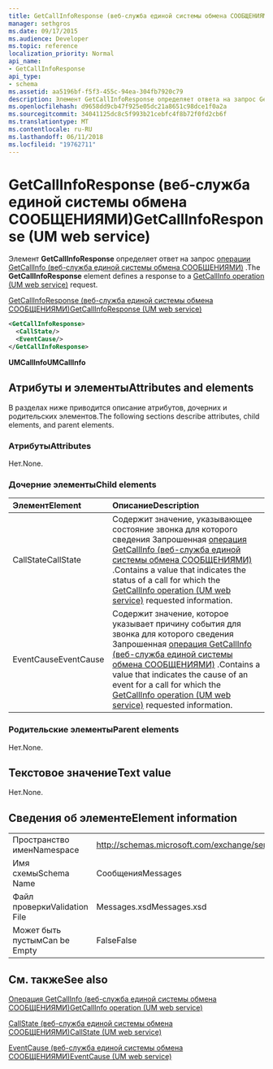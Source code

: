 ```yaml
---
title: GetCallInfoResponse (веб-служба единой системы обмена СООБЩЕНИЯМИ)
manager: sethgros
ms.date: 09/17/2015
ms.audience: Developer
ms.topic: reference
localization_priority: Normal
api_name:
- GetCallInfoResponse
api_type:
- schema
ms.assetid: aa5196bf-f5f3-455c-94ea-304fb7920c79
description: Элемент GetCallInfoResponse определяет ответа на запрос GetCallInfo операции (веб-служба единой системы обмена СООБЩЕНИЯМИ).
ms.openlocfilehash: d9658dd9cb47f925e05dc21a8651c98dce1f0a2a
ms.sourcegitcommit: 34041125dc8c5f993b21cebfc4f8b72f0fd2cb6f
ms.translationtype: MT
ms.contentlocale: ru-RU
ms.lasthandoff: 06/11/2018
ms.locfileid: "19762711"
---
```

# <a name="getcallinforesponse-um-web-service"></a><span data-ttu-id="8940b-103">GetCallInfoResponse (веб-служба единой системы обмена СООБЩЕНИЯМИ)</span><span class="sxs-lookup"><span data-stu-id="8940b-103">GetCallInfoResponse (UM web service)</span></span>

<span data-ttu-id="8940b-104">Элемент **GetCallInfoResponse** определяет ответ на запрос [операции GetCallInfo (веб-служба единой системы обмена СООБЩЕНИЯМИ)](getcallinfo-operation-um-web-service.md) .</span><span class="sxs-lookup"><span data-stu-id="8940b-104">The **GetCallInfoResponse** element defines a response to a [GetCallInfo operation (UM web service)](getcallinfo-operation-um-web-service.md) request.</span></span> 
  
[<span data-ttu-id="8940b-105">GetCallInfoResponse (веб-служба единой системы обмена СООБЩЕНИЯМИ)</span><span class="sxs-lookup"><span data-stu-id="8940b-105">GetCallInfoResponse (UM web service)</span></span>](getcallinforesponse-um-web-service.md)
  
```xml
<GetCallInfoResponse>
  <CallState/>
  <EventCause/>
</GetCallInfoResponse>
```

 <span data-ttu-id="8940b-106">**UMCallInfo**</span><span class="sxs-lookup"><span data-stu-id="8940b-106">**UMCallInfo**</span></span>
## <a name="attributes-and-elements"></a><span data-ttu-id="8940b-107">Атрибуты и элементы</span><span class="sxs-lookup"><span data-stu-id="8940b-107">Attributes and elements</span></span>

<span data-ttu-id="8940b-108">В разделах ниже приводится описание атрибутов, дочерних и родительских элементов.</span><span class="sxs-lookup"><span data-stu-id="8940b-108">The following sections describe attributes, child elements, and parent elements.</span></span>
  
### <a name="attributes"></a><span data-ttu-id="8940b-109">Атрибуты</span><span class="sxs-lookup"><span data-stu-id="8940b-109">Attributes</span></span>

<span data-ttu-id="8940b-110">Нет.</span><span class="sxs-lookup"><span data-stu-id="8940b-110">None.</span></span>
  
### <a name="child-elements"></a><span data-ttu-id="8940b-111">Дочерние элементы</span><span class="sxs-lookup"><span data-stu-id="8940b-111">Child elements</span></span>

|<span data-ttu-id="8940b-112">**Элемент**</span><span class="sxs-lookup"><span data-stu-id="8940b-112">**Element**</span></span>|<span data-ttu-id="8940b-113">**Описание**</span><span class="sxs-lookup"><span data-stu-id="8940b-113">**Description**</span></span>|
|:-----|:-----|
|<span data-ttu-id="8940b-114">CallState</span><span class="sxs-lookup"><span data-stu-id="8940b-114">CallState</span></span>  <br/> |<span data-ttu-id="8940b-115">Содержит значение, указывающее состояние звонка для которого сведения Запрошенная [операция GetCallInfo (веб-служба единой системы обмена СООБЩЕНИЯМИ)](getcallinfo-operation-um-web-service.md) .</span><span class="sxs-lookup"><span data-stu-id="8940b-115">Contains a value that indicates the status of a call for which the [GetCallInfo operation (UM web service)](getcallinfo-operation-um-web-service.md) requested information.</span></span>  <br/> |
|<span data-ttu-id="8940b-116">EventCause</span><span class="sxs-lookup"><span data-stu-id="8940b-116">EventCause</span></span>  <br/> |<span data-ttu-id="8940b-117">Содержит значение, которое указывает причину события для звонка для которого сведения Запрошенная [операция GetCallInfo (веб-служба единой системы обмена СООБЩЕНИЯМИ)](getcallinfo-operation-um-web-service.md) .</span><span class="sxs-lookup"><span data-stu-id="8940b-117">Contains a value that indicates the cause of an event for a call for which the [GetCallInfo operation (UM web service)](getcallinfo-operation-um-web-service.md) requested information.</span></span>  <br/> |
   
### <a name="parent-elements"></a><span data-ttu-id="8940b-118">Родительские элементы</span><span class="sxs-lookup"><span data-stu-id="8940b-118">Parent elements</span></span>

<span data-ttu-id="8940b-119">Нет.</span><span class="sxs-lookup"><span data-stu-id="8940b-119">None.</span></span>
  
## <a name="text-value"></a><span data-ttu-id="8940b-120">Текстовое значение</span><span class="sxs-lookup"><span data-stu-id="8940b-120">Text value</span></span>

<span data-ttu-id="8940b-121">Нет.</span><span class="sxs-lookup"><span data-stu-id="8940b-121">None.</span></span>
  
## <a name="element-information"></a><span data-ttu-id="8940b-122">Сведения об элементе</span><span class="sxs-lookup"><span data-stu-id="8940b-122">Element information</span></span>

|||
|:-----|:-----|
|<span data-ttu-id="8940b-123">Пространство имен</span><span class="sxs-lookup"><span data-stu-id="8940b-123">Namespace</span></span>  <br/> |http://schemas.microsoft.com/exchange/services/2006/messages  <br/> |
|<span data-ttu-id="8940b-124">Имя схемы</span><span class="sxs-lookup"><span data-stu-id="8940b-124">Schema Name</span></span>  <br/> |<span data-ttu-id="8940b-125">Сообщения</span><span class="sxs-lookup"><span data-stu-id="8940b-125">Messages</span></span>  <br/> |
|<span data-ttu-id="8940b-126">Файл проверки</span><span class="sxs-lookup"><span data-stu-id="8940b-126">Validation File</span></span>  <br/> |<span data-ttu-id="8940b-127">Messages.xsd</span><span class="sxs-lookup"><span data-stu-id="8940b-127">Messages.xsd</span></span>  <br/> |
|<span data-ttu-id="8940b-128">Может быть пустым</span><span class="sxs-lookup"><span data-stu-id="8940b-128">Can be Empty</span></span>  <br/> |<span data-ttu-id="8940b-129">False</span><span class="sxs-lookup"><span data-stu-id="8940b-129">False</span></span>  <br/> |
   
## <a name="see-also"></a><span data-ttu-id="8940b-130">См. также</span><span class="sxs-lookup"><span data-stu-id="8940b-130">See also</span></span>



[<span data-ttu-id="8940b-131">Операция GetCallInfo (веб-служба единой системы обмена СООБЩЕНИЯМИ)</span><span class="sxs-lookup"><span data-stu-id="8940b-131">GetCallInfo operation (UM web service)</span></span>](getcallinfo-operation-um-web-service.md)
  
[<span data-ttu-id="8940b-132">CallState (веб-служба единой системы обмена СООБЩЕНИЯМИ)</span><span class="sxs-lookup"><span data-stu-id="8940b-132">CallState (UM web service)</span></span>](callstate-um-web-service.md)
  
[<span data-ttu-id="8940b-133">EventCause (веб-служба единой системы обмена СООБЩЕНИЯМИ)</span><span class="sxs-lookup"><span data-stu-id="8940b-133">EventCause (UM web service)</span></span>](eventcause-um-web-service.md)


